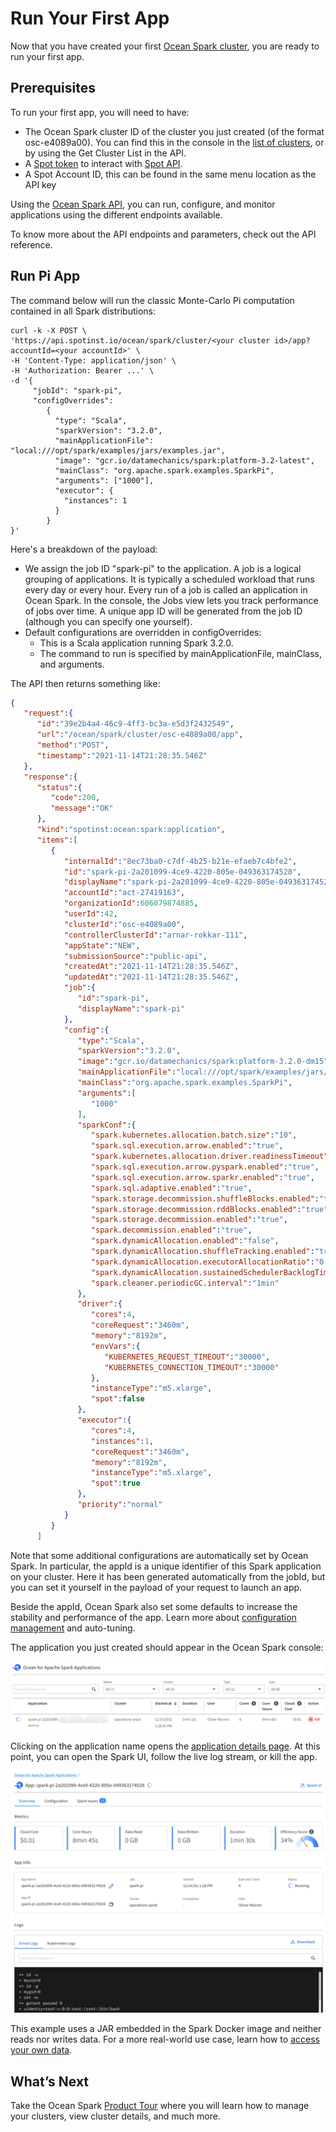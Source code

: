# Run Your First App

Now that you have created your first [Ocean Spark cluster](ocean-spark/getting-started/create-cluster), you are ready to run your first app.

## Prerequisites

To run your first app, you will need to have:
- The Ocean Spark cluster ID of the cluster you just created (of the format osc-e4089a00). You can find this in the console in the [list of clusters](ocean-spark/product-tour/manage-clusters), or by using the Get Cluster List in the API.
- A [Spot token](administration/api/create-api-token) to interact with [Spot API](https://docs.spot.io/api/).
- A Spot Account ID, this can be found in the same menu location as the API key

Using the [Ocean Spark API](https://docs.spot.io/api/#tag/Ocean-Spark), you can run, configure, and monitor applications using the different endpoints available.

To know more about the API endpoints and parameters, check out the API reference.

## Run Pi App

The command below will run the classic Monte-Carlo Pi computation contained in all Spark distributions:

```
curl -k -X POST \
'https://api.spotinst.io/ocean/spark/cluster/<your cluster id>/app?accountId=<your accountId>' \ 
-H 'Content-Type: application/json' \
-H 'Authorization: Bearer ...' \
-d '{ 
     "jobId": "spark-pi",
     "configOverrides": 
        { 
          "type": "Scala", 
          "sparkVersion": "3.2.0",
          "mainApplicationFile": "local:///opt/spark/examples/jars/examples.jar",
          "image": "gcr.io/datamechanics/spark:platform-3.2-latest",
          "mainClass": "org.apache.spark.examples.SparkPi",
          "arguments": ["1000"], 
          "executor": { 
            "instances": 1 
          } 
        }
}'
```

Here's a breakdown of the payload:
- We assign the job ID "spark-pi" to the application. A job is a logical grouping of applications. It is typically a scheduled workload that runs every day or every hour. Every run of a job is called an application in Ocean Spark. In the console, the Jobs view lets you track performance of jobs over time. A unique app ID will be generated from the job ID (although you can specify one yourself).
- Default configurations are overridden in configOverrides:
  - This is a Scala application running Spark 3.2.0.
  - The command to run is specified by mainApplicationFile, mainClass, and arguments.

The API then returns something like:

```json
{
   "request":{
      "id":"39e2b4a4-46c9-4ff3-bc3a-e5d3f2432549",
      "url":"/ocean/spark/cluster/osc-e4089a00/app",
      "method":"POST",
      "timestamp":"2021-11-14T21:28:35.546Z"
   },
   "response":{
      "status":{
         "code":200,
         "message":"OK"
      },
      "kind":"spotinst:ocean:spark:application",
      "items":[
         {
            "internalId":"8ec73ba0-c7df-4b25-b21e-efaeb7c4bfe2",
            "id":"spark-pi-2a201099-4ce9-4220-805e-049363174528",
            "displayName":"spark-pi-2a201099-4ce9-4220-805e-049363174528",
            "accountId":"act-27419163",
            "organizationId":606079874885,
            "userId":42,
            "clusterId":"osc-e4089a00",
            "controllerClusterId":"arnar-rokkar-111",
            "appState":"NEW",
            "submissionSource":"public-api",
            "createdAt":"2021-11-14T21:28:35.546Z",
            "updatedAt":"2021-11-14T21:28:35.546Z",
            "job":{
               "id":"spark-pi",
               "displayName":"spark-pi"
            },
            "config":{
               "type":"Scala",
               "sparkVersion":"3.2.0",
               "image":"gcr.io/datamechanics/spark:platform-3.2.0-dm15",
               "mainApplicationFile":"local:///opt/spark/examples/jars/examples.jar",
               "mainClass":"org.apache.spark.examples.SparkPi",
               "arguments":[
                  "1000"
               ],
               "sparkConf":{
                  "spark.kubernetes.allocation.batch.size":"10",
                  "spark.sql.execution.arrow.enabled":"true",
                  "spark.kubernetes.allocation.driver.readinessTimeout":"120s",
                  "spark.sql.execution.arrow.pyspark.enabled":"true",
                  "spark.sql.execution.arrow.sparkr.enabled":"true",
                  "spark.sql.adaptive.enabled":"true",
                  "spark.storage.decommission.shuffleBlocks.enabled":"true",
                  "spark.storage.decommission.rddBlocks.enabled":"true",
                  "spark.storage.decommission.enabled":"true",
                  "spark.decommission.enabled":"true",
                  "spark.dynamicAllocation.enabled":"false",
                  "spark.dynamicAllocation.shuffleTracking.enabled":"true",
                  "spark.dynamicAllocation.executorAllocationRatio":"0.33",
                  "spark.dynamicAllocation.sustainedSchedulerBacklogTimeout":"30",
                  "spark.cleaner.periodicGC.interval":"1min"
               },
               "driver":{
                  "cores":4,
                  "coreRequest":"3460m",
                  "memory":"8192m",
                  "envVars":{
                     "KUBERNETES_REQUEST_TIMEOUT":"30000",
                     "KUBERNETES_CONNECTION_TIMEOUT":"30000"
                  },
                  "instanceType":"m5.xlarge",
                  "spot":false
               },
               "executor":{
                  "cores":4,
                  "instances":1,
                  "coreRequest":"3460m",
                  "memory":"8192m",
                  "instanceType":"m5.xlarge",
                  "spot":true
               },
               "priority":"normal"
            }
         }
      ]
```

Note that some additional configurations are automatically set by Ocean Spark. In particular, the appId is a unique identifier of this Spark application on your cluster. Here it has been generated automatically from the jobId, but you can set it yourself in the payload of your request to launch an app.

Beside the appId, Ocean Spark also set some defaults to increase the stability and performance of the app. Learn more about [configuration management](ocean-spark/configure-spark-apps/) and auto-tuning.

The application you just created should appear in the Ocean Spark console:

<img src="/ocean-spark/_media/run-your-first-app-01.png" />

Clicking on the application name opens the [application details page](ocean-spark/product-tour/view-application-details). At this point, you can open the Spark UI, follow the live log stream, or kill the app.

<img src="/ocean-spark/_media/run-your-first-app-02.png" />

This example uses a JAR embedded in the Spark Docker image and neither reads nor writes data. For a more real-world use case, learn how to [access your own data](ocean-spark/configure-spark-apps/access-your-data).

## What’s Next

Take the Ocean Spark [Product Tour](ocean-spark/product-tour/) where you will learn how to manage your clusters, view cluster details, and much more.
